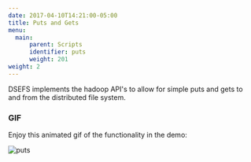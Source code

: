 ```yaml
---
date: 2017-04-10T14:21:00-05:00
title: Puts and Gets
menu:
  main:
      parent: Scripts 
      identifier: puts
      weight: 201
weight: 2 
---
```


DSEFS implements the hadoop API's to allow for simple puts and gets to and from the distributed file system.

### GIF 

Enjoy this animated gif of the functionality in the demo:

![puts](/Scripts/put-demo.gif)
